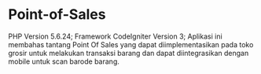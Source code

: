 # Point-of-Sales

PHP Version 5.6.24;
Framework CodeIgniter Version 3;
Aplikasi ini membahas tantang Point Of Sales yang dapat diimplementasikan pada toko grosir untuk melakukan transaksi barang
dan dapat diintegrasikan dengan mobile untuk scan barode barang.
